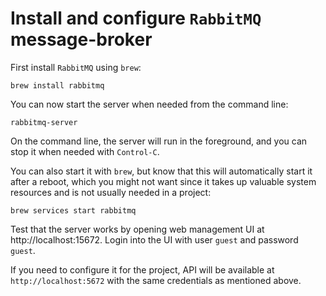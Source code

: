 # Install and configure `RabbitMQ` message-broker

First install `RabbitMQ` using `brew`:

```console
brew install rabbitmq
```

You can now start the server when needed from the command line:

```console
rabbitmq-server
```

On the command line, the server will run in the foreground, and you can stop it
when needed with `Control-C`.

You can also start it with `brew`, but know that this will automatically start
it after a reboot, which you might not want since it takes up valuable system
resources and is not usually needed in a project:

```console
brew services start rabbitmq
```

Test that the server works by opening web management UI at
http://localhost:15672. Login into the UI with user `guest` and password `guest`.

If you need to configure it for the project, API will be available at
`http://localhost:5672` with the same credentials as mentioned above.
